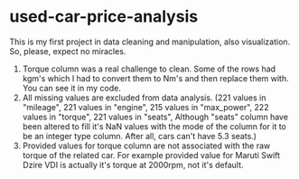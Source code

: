# used-car-price-analysis
This is my first project in data cleaning and manipulation, also visualization. So, please, expect no miracles.

1. Torque column was a real challenge to clean. Some of the rows had kgm's which I had to convert them to Nm's and then replace them with. You can see it in my code.
2. All missing values are excluded from data analysis. (221 values in "mileage", 221 values in "engine", 215 values in "max_power", 222 values in "torque", 221 values in "seats", Although "seats" column have been altered to fill it's NaN values with the mode of the column for it to be an integer type column. After all, cars can't have 5.3 seats.)
3. Provided values for torque column are not associated with the raw torque of the related car. For example provided value for Maruti Swift Dzire VDI is actually it's torque at 2000rpm, not it's default. 
